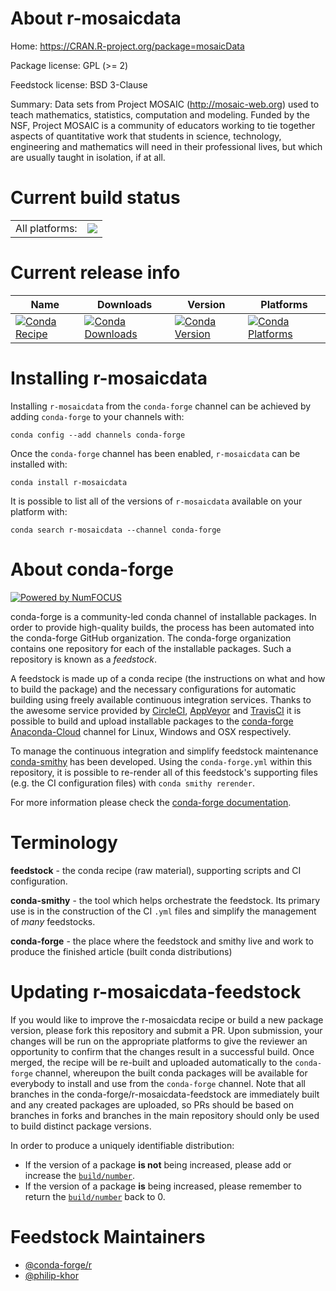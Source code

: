 About r-mosaicdata
==================

Home: https://CRAN.R-project.org/package=mosaicData

Package license: GPL (>= 2)

Feedstock license: BSD 3-Clause

Summary: Data sets from Project MOSAIC (<http://mosaic-web.org>) used to teach mathematics, statistics, computation and modeling.  Funded by the NSF, Project MOSAIC is a community of educators working to tie together aspects of quantitative work that students in science, technology, engineering and mathematics will need in their professional lives, but which are usually taught in isolation, if at all.



Current build status
====================


<table><tr><td>All platforms:</td>
    <td>
      <a href="https://dev.azure.com/conda-forge/feedstock-builds/_build/latest?definitionId=2463&branchName=master">
        <img src="https://dev.azure.com/conda-forge/feedstock-builds/_apis/build/status/r-mosaicdata-feedstock?branchName=master">
      </a>
    </td>
  </tr>
</table>

Current release info
====================

| Name | Downloads | Version | Platforms |
| --- | --- | --- | --- |
| [![Conda Recipe](https://img.shields.io/badge/recipe-r--mosaicdata-green.svg)](https://anaconda.org/conda-forge/r-mosaicdata) | [![Conda Downloads](https://img.shields.io/conda/dn/conda-forge/r-mosaicdata.svg)](https://anaconda.org/conda-forge/r-mosaicdata) | [![Conda Version](https://img.shields.io/conda/vn/conda-forge/r-mosaicdata.svg)](https://anaconda.org/conda-forge/r-mosaicdata) | [![Conda Platforms](https://img.shields.io/conda/pn/conda-forge/r-mosaicdata.svg)](https://anaconda.org/conda-forge/r-mosaicdata) |

Installing r-mosaicdata
=======================

Installing `r-mosaicdata` from the `conda-forge` channel can be achieved by adding `conda-forge` to your channels with:

```
conda config --add channels conda-forge
```

Once the `conda-forge` channel has been enabled, `r-mosaicdata` can be installed with:

```
conda install r-mosaicdata
```

It is possible to list all of the versions of `r-mosaicdata` available on your platform with:

```
conda search r-mosaicdata --channel conda-forge
```


About conda-forge
=================

[![Powered by NumFOCUS](https://img.shields.io/badge/powered%20by-NumFOCUS-orange.svg?style=flat&colorA=E1523D&colorB=007D8A)](http://numfocus.org)

conda-forge is a community-led conda channel of installable packages.
In order to provide high-quality builds, the process has been automated into the
conda-forge GitHub organization. The conda-forge organization contains one repository
for each of the installable packages. Such a repository is known as a *feedstock*.

A feedstock is made up of a conda recipe (the instructions on what and how to build
the package) and the necessary configurations for automatic building using freely
available continuous integration services. Thanks to the awesome service provided by
[CircleCI](https://circleci.com/), [AppVeyor](https://www.appveyor.com/)
and [TravisCI](https://travis-ci.com/) it is possible to build and upload installable
packages to the [conda-forge](https://anaconda.org/conda-forge)
[Anaconda-Cloud](https://anaconda.org/) channel for Linux, Windows and OSX respectively.

To manage the continuous integration and simplify feedstock maintenance
[conda-smithy](https://github.com/conda-forge/conda-smithy) has been developed.
Using the ``conda-forge.yml`` within this repository, it is possible to re-render all of
this feedstock's supporting files (e.g. the CI configuration files) with ``conda smithy rerender``.

For more information please check the [conda-forge documentation](https://conda-forge.org/docs/).

Terminology
===========

**feedstock** - the conda recipe (raw material), supporting scripts and CI configuration.

**conda-smithy** - the tool which helps orchestrate the feedstock.
                   Its primary use is in the construction of the CI ``.yml`` files
                   and simplify the management of *many* feedstocks.

**conda-forge** - the place where the feedstock and smithy live and work to
                  produce the finished article (built conda distributions)


Updating r-mosaicdata-feedstock
===============================

If you would like to improve the r-mosaicdata recipe or build a new
package version, please fork this repository and submit a PR. Upon submission,
your changes will be run on the appropriate platforms to give the reviewer an
opportunity to confirm that the changes result in a successful build. Once
merged, the recipe will be re-built and uploaded automatically to the
`conda-forge` channel, whereupon the built conda packages will be available for
everybody to install and use from the `conda-forge` channel.
Note that all branches in the conda-forge/r-mosaicdata-feedstock are
immediately built and any created packages are uploaded, so PRs should be based
on branches in forks and branches in the main repository should only be used to
build distinct package versions.

In order to produce a uniquely identifiable distribution:
 * If the version of a package **is not** being increased, please add or increase
   the [``build/number``](https://conda.io/docs/user-guide/tasks/build-packages/define-metadata.html#build-number-and-string).
 * If the version of a package **is** being increased, please remember to return
   the [``build/number``](https://conda.io/docs/user-guide/tasks/build-packages/define-metadata.html#build-number-and-string)
   back to 0.

Feedstock Maintainers
=====================

* [@conda-forge/r](https://github.com/conda-forge/r/)
* [@philip-khor](https://github.com/philip-khor/)

